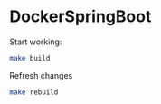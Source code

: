 # DockerSpringBoot

Start working:
```bash
make build
```

Refresh changes
```bash
make rebuild
```
